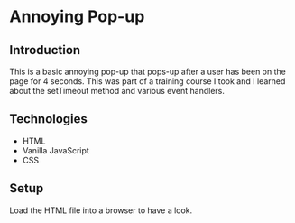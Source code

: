 # Annoying Pop-up

## Introduction 
This is a basic annoying pop-up that pops-up after a user has been on the page for 4 seconds.  This was part of a training course I took and I learned about the setTimeout method and various event handlers. 

## Technologies

- HTML
- Vanilla JavaScript
- CSS

## Setup
Load the HTML file into a browser to have a look. 